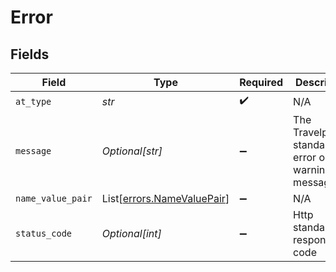 # Error


## Fields

| Field                                                              | Type                                                               | Required                                                           | Description                                                        | Example                                                            |
| ------------------------------------------------------------------ | ------------------------------------------------------------------ | ------------------------------------------------------------------ | ------------------------------------------------------------------ | ------------------------------------------------------------------ |
| `at_type`                                                          | *str*                                                              | :heavy_check_mark:                                                 | N/A                                                                | Error                                                              |
| `message`                                                          | *Optional[str]*                                                    | :heavy_minus_sign:                                                 | The Travelport standardized error or warning message               |                                                                    |
| `name_value_pair`                                                  | List[[errors.NameValuePair](../../models/errors/namevaluepair.md)] | :heavy_minus_sign:                                                 | N/A                                                                |                                                                    |
| `status_code`                                                      | *Optional[int]*                                                    | :heavy_minus_sign:                                                 | Http standard response code                                        |                                                                    |